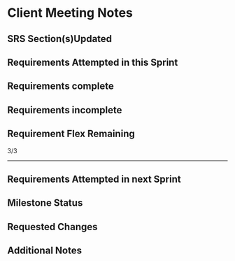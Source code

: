 # Client Meeting Notes

## SRS Section(s)Updated


## Requirements Attempted in this Sprint


## Requirements complete


## Requirements incomplete


## Requirement Flex Remaining

3/3

---

## Requirements Attempted in next Sprint


## Milestone Status


## Requested Changes


## Additional Notes


